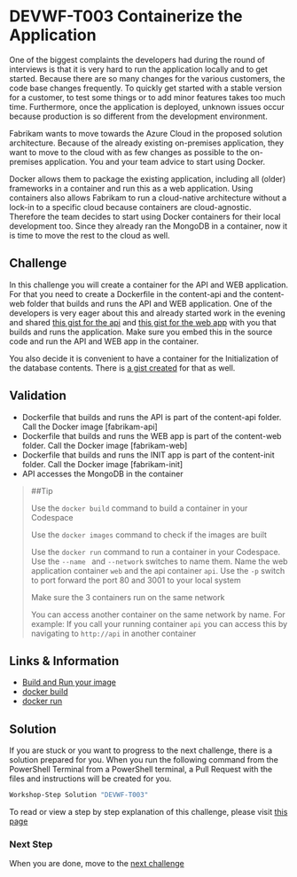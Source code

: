 # DEVWF-T003 Containerize the Application

One of the biggest complaints the developers had during the round of interviews is that it is very hard to run the application locally and to get started. Because there are so many changes for the various customers, the code base changes frequently. To quickly get started with a stable version for a customer, to test some things or to add minor features takes too much time. Furthermore, once the application is deployed, unknown issues occur because production is so different from the development environment.

Fabrikam wants to move towards the Azure Cloud in the proposed solution architecture. Because of the already existing on-premises application, they want to move to the cloud with as few changes as possible to the on-premises application. You and your team advice to start using Docker. 

Docker allows them to package the existing application, including all (older) frameworks in a container and run this as a web application. Using containers also allows Fabrikam to run a cloud-native architecture without a lock-in to a specific cloud because containers are cloud-agnostic. Therefore the team decides to start using Docker containers for their local development too. Since they already ran the MongoDB in a container, now it is time to move the rest to the cloud as well.

## Challenge

In this challenge you will create a container for the API and WEB application. For that you need to create a Dockerfile in the content-api and the content-web folder that builds and runs the API and WEB application. One of the developers is very eager about this and already started work in the evening and shared [this gist for the api](https://gist.github.com/renevanosnabrugge/b2390f11c45671f6d0a9c6c9bb2c01ca) and [this gist for the web app](https://gist.github.com/renevanosnabrugge/251e01fa380c10c8282ffc7f11ff0526) with you that builds and runs the application. Make sure you embed this in the source code and run the API and WEB app in the container.

You also decide it is convenient to have a container for the Initialization of the database contents. There is [a gist created](https://gist.github.com/renevanosnabrugge/5178c88a09e8c6cdd66a2eb0dc6dcba2) for that as well. 

## Validation

* Dockerfile that builds and runs the API is part of the content-api folder. Call the Docker image [fabrikam-api]
* Dockerfile that builds and runs the WEB app is part of the content-web folder. Call the Docker image [fabrikam-web]
* Dockerfile that builds and runs the INIT app is part of the content-init folder. Call the Docker image [fabrikam-init]
* API accesses the MongoDB in the container

> ##Tip
>
> Use the `docker build` command to build a container in your Codespace
>
> Use the `docker images` command to check if the images are built
>
> Use the `docker run` command to run a container in your Codespace. Use the `--name ` and `--network` switches to name them. Name the web application container `web` and the api container `api`. Use the `-p` switch to port forward the port 80 and 3001 to your local system 
>
> Make sure the 3 containers run on the same network
>
> You can access another container on the same network by name. For example: If you call your running container `api` you can access this by navigating to `http://api` in another container

## Links & Information

* [Build and Run your image](https://docs.docker.com/get-started/part2/)
* [docker build](https://docs.docker.com/engine/reference/commandline/build/)
* [docker run](https://docs.docker.com/engine/reference/run/)

## Solution

If you are stuck or you want to progress to the next challenge, there is a solution prepared for you. When you run the following command from the PowerShell Terminal from a PowerShell terminal, a Pull Request with the files and instructions will be created for you.

```powershell
Workshop-Step Solution "DEVWF-T003"
```

To read or view a step by step explanation of this challenge, please visit [this page](/Challenges/Module1-ImprovingDeveloperFlow/Step-By-Step/DEVWF-T003-SBS.md)

### Next Step

When you are done, move to the [next challenge](DEVWF-T004.md)
